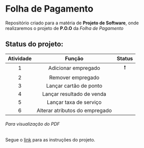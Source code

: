 # Folha de Pagamento
Repositório criado para a matéria de **Projeto de Software**, onde realizaremos o projeto de **P.O.O** da _Folha de Pagamento_

## Status do projeto:
|Atividade   | Função   | Status
|:------------:|:----------:|:-------:
| 1   | Adicionar empregado    | :heavy_exclamation_mark:
| 2   | Remover empregado     | 
| 3   | Lançar cartão de ponto    |
| 4   | Lançar resultado de venda   |
| 5   | Lançar taxa de serviço |
| 6   | Alterar atributos do empregado |

###### Para visualização do PDF
Segue o [link](https://github.com/carolnesso/Folha-de-Pagamento/blob/main/documento/folha_pagamento.pdf) para as instruções do projeto.